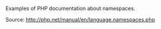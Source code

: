 Examples of PHP documentation about namespaces.

Source: http://php.net/manual/en/language.namespaces.php